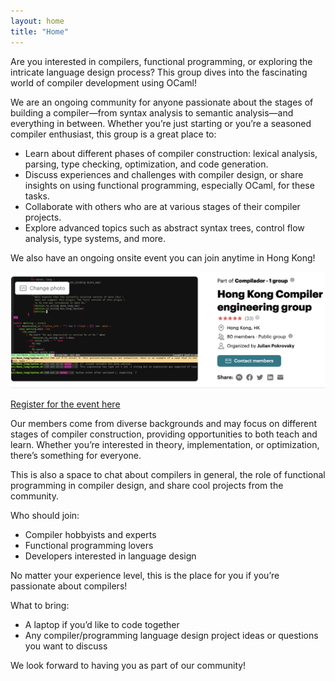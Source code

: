 ```yaml
---
layout: home
title: "Home"
---
```


Are you interested in compilers, functional programming, or exploring the intricate language design process? This group dives into the fascinating world of compiler development using OCaml!

We are an ongoing community for anyone passionate about the stages of building a compiler—from syntax analysis to semantic analysis—and everything in between. Whether you’re just starting or you’re a seasoned compiler enthusiast, this group is a great place to:

- Learn about different phases of compiler construction: lexical analysis, parsing, type checking, optimization, and code generation.
- Discuss experiences and challenges with compiler design, or share insights on using functional programming, especially OCaml, for these tasks.
- Collaborate with others who are at various stages of their compiler projects.
- Explore advanced topics such as abstract syntax trees, control flow analysis, type systems, and more.

We also have an ongoing onsite event you can join anytime in Hong Kong!

[![Join our Meetup](/assets/meetup_group.png)](https://www.meetup.com/hong-kong-building-a-compiler-group)

[Register for the event here](https://www.meetup.com/hong-kong-building-a-compiler-group)

Our members come from diverse backgrounds and may focus on different stages of compiler construction, providing opportunities to both teach and learn. Whether you’re interested in theory, implementation, or optimization, there’s something for everyone.

This is also a space to chat about compilers in general, the role of functional programming in compiler design, and share cool projects from the community.

Who should join:

- Compiler hobbyists and experts
- Functional programming lovers
- Developers interested in language design

No matter your experience level, this is the place for you if you’re passionate about compilers!

What to bring:

- A laptop if you’d like to code together
- Any compiler/programming language design project ideas or questions you want to discuss

We look forward to having you as part of our community!

